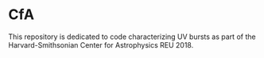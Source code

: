 # CfA

This repository is dedicated to code characterizing UV bursts as part of the Harvard-Smithsonian Center for Astrophysics REU 2018. 
